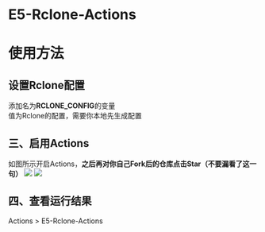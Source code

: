 # E5-Rclone-Actions

# 使用方法

## 设置Rclone配置
添加名为**RCLONE_CONFIG**的变量  
值为Rclone的配置，需要你本地先生成配置

## 三、启用Actions
如图所示开启Actions，**之后再对你自己Fork后的仓库点击Star（不要漏看了这一句）**
![](http://tu.yaohuo.me/imgs/2020/06/34ca160c972b9927.png)
![](http://sennqm.iwater.pw/images/2020/07/14/OdLKp2KEly.png)

## 四、查看运行结果
Actions > E5-Rclone-Actions
